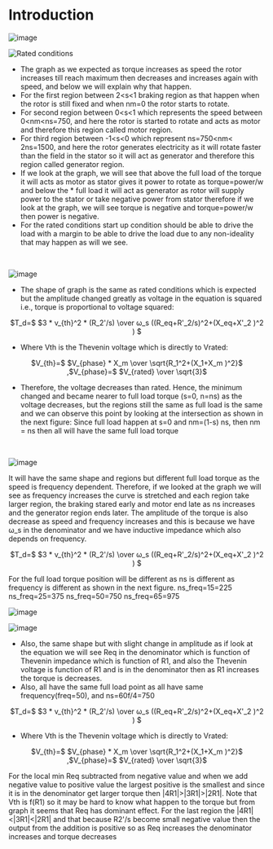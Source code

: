 # Introduction

![image](https://user-images.githubusercontent.com/68920161/176968323-d1be87a5-ef5e-405a-9d65-261905cac2b1.png)

![Rated conditions](https://user-images.githubusercontent.com/68920161/176967914-d7e83523-a752-42cd-953f-090d803aac5f.png)

* The graph as we expected as torque increases as speed the rotor increases till reach maximum then decreases and increases again with speed, and below we will explain why that happen.
* For the first region between 2<s<1 braking region as that happen when the rotor is still fixed and when nm=0 the rotor starts to rotate. 
* For second region between 0<s<1 which represents the speed between 0<nm<ns=750, and here the rotor is started to rotate and acts as motor and therefore this region called motor region.
* For third region between -1<s<0 which represent ns=750<nm< 2ns=1500, and here the rotor generates electricity as it will rotate faster than the field in the stator so it will act as generator and therefore this region called generator region.
* If we look at the graph, we will see that above the full load of the torque it will acts as motor as stator gives it power to rotate as torque=power/w and below the * full load it will act as generator as rotor will supply power to the stator or take negative power from stator therefore if we look at the graph, we will see torque is negative and torque=power/w then power is negative.
* For the rated conditions start up condition should be able to drive the load with a margin to be able to drive the load due to any non-ideality that may happen as will we see.
<br>

![image](https://user-images.githubusercontent.com/68920161/176968489-a14dd6a4-4a2d-4e25-95c9-f5a1e05bf95f.png)
* The shape of graph is the same as rated conditions which is expected but the amplitude changed greatly as voltage in the equation is squared i.e., torque is proportional to voltage squared:
<p align="center">
$T_d=$ $3 * v_{th}^2 * (R_2'/s) \over ω_s ((R_eq+R'_2/s)^2+(X_eq+X'_2 )^2 ) $
</p>

* Where Vth is the Thevenin voltage which is directly to Vrated:
<p align="center">
$V_{th}=$ $V_{phase} * X_m \over \sqrt{R_1^2+(X_1+X_m )^2}$
,$V_{phase}=$ $V_{rated} \over \sqrt{3}$
</p>

* Therefore, the voltage decreases than rated. Hence, the minimum changed and became nearer to full load torque (s=0, n=ns) as the voltage decreases, but the regions still the same as full load is the same and we can observe this point by looking at the intersection as shown in the next figure:
Since full load happen at s=0 and nm=(1-s) ns, then nm = ns then all will have the same full load torque
<br>

![image](https://user-images.githubusercontent.com/68920161/176970986-fb2c8798-5599-43c0-9580-173412e07867.png)

 
It will have the same shape and regions but different full load torque as the speed is frequency dependent. Therefore, if we looked at the graph we will see as frequency increases the curve is stretched and each region take larger region, the braking stared early and motor end late as ns increases and the generator region ends later. 
The amplitude of the torque is also decrease as speed and frequency increases and this is because we have ω_s  in the denominator and we have inductive impedance which also depends on frequency.
<p align="center">
$T_d=$ $3 * v_{th}^2 * (R_2'/s) \over ω_s ((R_eq+R'_2/s)^2+(X_eq+X'_2 )^2 ) $
</p>
For the full load torque position will be different as ns is different as frequency is different as shown in the next figure.
ns_freq=15=225
ns_freq=25=375
ns_freq=50=750
ns_freq=65=975
 <br>
 
![image](https://user-images.githubusercontent.com/68920161/176971044-bad83fd7-b66c-4949-ab82-6690f247689a.png)

![image](https://user-images.githubusercontent.com/68920161/176971146-14950e19-25c4-4f12-b7c4-0851dcce22ff.png)

* Also, the same shape but with slight change in amplitude as if look at the equation we will see Req in the denominator which is function of Thevenin impedance which is function of R1, and also the Thevenin voltage is function of R1 and is in the denominator then as R1 increases the torque is decreases.
* Also, all have the same full load point as all have same frequency(freq=50), and ns=60f/4=750

<p align="center">
$T_d=$ $3 * v_{th}^2 * (R_2'/s) \over ω_s ((R_eq+R'_2/s)^2+(X_eq+X'_2 )^2 ) $
</p>

* Where Vth is the Thevenin voltage which is directly to Vrated:
<p align="center">
$V_{th}=$ $V_{phase} * X_m \over \sqrt{R_1^2+(X_1+X_m )^2}$
,$V_{phase}=$ $V_{rated} \over \sqrt{3}$
</p>

For the local min Req subtracted from negative value and when we add negative value to positive value the largest positive is the smallest and since it is in the denominator get larger torque then |4R1|>|3R1|>|2R1|.
Note that Vth is f(R1) so it may be hard to know what happen to the torque but from graph it seems that Req has dominant effect. 
For the last region the |4R1|<|3R1|<|2R1| and that because R2'/s become small negative value then the output from the addition is positive so as Req increases the denominator increases and torque decreases  

